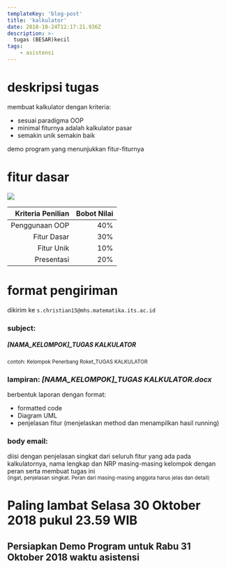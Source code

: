 ```yaml
---
templateKey: 'blog-post'
title: 'kalkulator'
date: 2018-10-24T12:17:21.936Z 
description: >-
  tugas (BESAR)kecil
tags:
    - asistensi
---
```

# deskripsi tugas
membuat kalkulator dengan kriteria: 
- sesuai paradigma OOP
- minimal fiturnya adalah kalkulator pasar
- semakin unik semakin baik   

demo program yang menunjukkan fitur-fiturnya
# fitur dasar
<img src="https://s12emagst.akamaized.net/products/14501/14500602/images/res_03a71ff180fdab0cd6663061f64286ca_full.jpg" class="center smaller"/>     

 Kriteria Penilian 	| Bobot Nilai 	|
-------------------:|-------------:	|
Penggunaan OOP    	| 40%         	|
Fitur Dasar       	| 30%         	|
Fitur Unik        	| 10%         	|
Presentasi        	| 20%         	|

# format pengiriman 
dikirim ke `s.christian15@mhs.matematika.its.ac.id`
### subject:
##### [NAMA_KELOMPOK]_TUGAS KALKULATOR    
<small>contoh: Kelompok Penerbang Roket_TUGAS KALKULATOR</small>
### lampiran: <i>[NAMA_KELOMPOK]_TUGAS KALKULATOR.docx</i>
berbentuk laporan dengan format: 
- formatted code 
- Diagram UML 
- penjelasan fitur (menjelaskan method dan menampilkan hasil running)


### body email: 
diisi dengan penjelasan singkat dari seluruh fitur yang ada pada kalkulatornya, nama lengkap dan NRP masing-masing kelompok dengan peran serta membuat tugas ini    
<small>(ingat, penjelasan singkat. Peran dari masing-masing anggota harus jelas dan detail)</small>
# Paling lambat <b>Selasa 30 Oktober 2018 pukul 23.59 WIB</b>
## Persiapkan <b>Demo Program</b> untuk Rabu 31 Oktober 2018 waktu asistensi</b>
